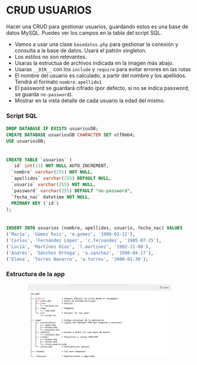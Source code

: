 # CRUD USUARIOS  

Hacer una CRUD para gestionar usuarios, guardando estos es una base de datos MySQL. Puedes ver los campos en la tabla del script SQL. 

- Vamos a usar una clase `basedatos.php` para gestionar la conexión y consulta a la base de datos. Usará el patrón singleton.
- Los estilos no son relevantes.
- Usaras la estructua de archivos indicada en la imagen más abajo.
- Usaras `__DIR__` con los `include` y `require` para evitar errores en las rutas
- El nombre del usuario es calculado, a partir del nombre y los apellidos. Tendrá el formato `nombre.apellido1`
- El password se guardará cifrado (por defecto, si no se indica password, se guarda `no-password`).
- Mostrar en la vista detalle de cada usuario la edad del mismo. 


### Script SQL

```sql
DROP DATABASE IF EXISTS usuariosDB;
CREATE DATABASE usuariosDB CHARACTER SET utf8mb4;
USE usuariosDB;


CREATE TABLE `usuarios` (
  `id` int(11) NOT NULL AUTO_INCREMENT,
  `nombre` varchar(255) NOT NULL,
  `apellidos` varchar(255) DEFAULT NULL,
  `usuario` varchar(255) NOT NULL,
  `password` varchar(255) DEFAULT "no-password",
  `fecha_nac` datetime NOT NULL,
  PRIMARY KEY (`id`)
);


INSERT INTO usuarios (nombre, apellidos, usuario, fecha_nac) VALUES
('María', 'Gómez Ruiz', 'm.gomez', '1990-03-12'),
('Carlos', 'Fernández López', 'c.fernandez', '1985-07-25'),
('Lucía', 'Martínez Díaz', 'l.martinez', '1992-11-08'),
('Andrés', 'Sánchez Ortega', 'a.sanchez', '1998-04-17'),
('Elena', 'Torres Navarro', 'e.torres', '2000-01-30');
```


### Estructura de la app

<div style="text-align:center"><img src="img/estructura.png" width="400px"></div>





